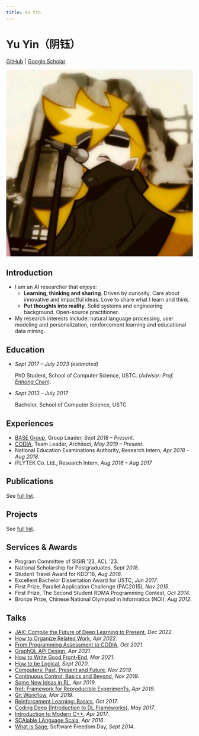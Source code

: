 ```yaml
---
title: Yu Yin
---
```


# Yu Yin<span class="text-2xl">（阴钰）</span>

[GitHub](https://github.com/yxonic/) | [Google Scholar](https://scholar.google.com/citations?user=hzIdvWwAAAAJ&hl=zh-CN)

<img src="/avatar.jpg" alt="avatar" class="h-20 w-20 rounded-full shadow-inner float-right -mt-16" />

## Introduction

- I am an AI researcher that enjoys:
  - **Learning, thinking and sharing**. Driven by curiosity. Care about innovative and impactful ideas. Love to share what I learn and think.
  - **Put thoughts into reality**. Solid systems and engineering background. Open-source practitioner.
- My research interests include: natural language processing, user modeling and personalization, reinforcement learning and educational data mining.

## Education

- _Sept 2017 – July 2023 (estimated)_

  PhD Student, School of Computer Science, USTC. (_Advisor: Prof. [Enhong Chen](http://staff.ustc.edu.cn/~cheneh)_).

- _Sept 2013 – July 2017_

  Bachelor, School of Computer Science, USTC

## Experiences

- [BASE Group](https://base.ustc.edu.cn), Group Leader, _Sept 2018 – Present_.
- [CODIA](https://code.bdaa.pro), Team Leader, Architect, _May 2019 – Present_.
- National Education Examinations Authority, Research Intern, _Apr 2018 – Aug 2018_.
- iFLYTEK Co. Ltd., Research Intern, _Aug 2016 – Aug 2017_

## Publications

See [full list](/publications).

## Projects

See [full list](/projects).

## Services & Awards

- Program Committee of SIGIR '23, ACL '23.
- National Scholarship for Postgraduates, _Sept 2018_.
- Student Travel Award for KDD'18, _Aug 2018_.
- Excellent Bachelor Dissertation Award for USTC, _Jun 2017_.
- First Prize, Parallel Application Challenge (PAC2015), _Nov 2015_.
- First Prize, The Second Student RDMA Programming Contest, _Oct 2014_.
- Bronze Prize, Chinese National Olympiad in Informatics (NOI), _Aug 2012_.

## Talks

<!-- - [Open-Source LLMs](/slides/open-source-llms/), _TODO_. -->

- [JAX: Compile the Future of Deep Learning to Present](/talks/2022-12-02-JAX.pdf), _Dec 2022_.
- [How to Organize Related Work](/talks/2022-04-28-如何写相关工作.pdf), _Apr 2022_.
- [From Programming Assessment to CODIA](/talks/2021-12-08-CODIA.pdf), _Oct 2021_.
- [GraphQL API Design](/talks/2021-04-10-GraphQL.pdf), _Apr 2021_.
- [How to Write Good Front-End](/talks/2021-03-24-如何写好前端.pdf), _Mar 2021_.
- [How to be Logical](/talks/2020-09-17-如何有逻辑.pdf), _Sept 2020_.
- [Computers: Past, Present and Future](/talks/2019-11-00-计算机_过去现在和未来.pdf), _Nov 2019_.
- [Continuous Control: Basics and Beyond](/talks/2019-11-12-阴钰-Continuous-Control.pdf), _Nov 2019_.
- [Some New Ideas in RL](/talks/2019-04-29-some-new-ideas-in-rl.pdf), _Apr 2019_.
- [fret: Framework for Reproducible ExperimenTs](/talks/2019-04-02-fret_slides.pdf), _Apr 2019_.
- [Git Workflow](/talks/2019-03-19-git-workflow.pdf), _Mar 2019_.
- [Reinforcement Learning: Basics](/talks/2017-10-31-rl.pdf), _Oct 2017_.
- [Coding Deep (Introduction to DL Frameworks)](/talks/2017-05-17-dl_slides.pdf), _May 2017_.
- [Introduction to Modern C++](/talks/2017-04-21-introduction-to-modern-cpp.pdf), _Apr 2017_.
- [SCAlable LAnguage Scala](/talks/2016-04-00-scala-slides.pdf), _Apr 2016_.
- [What is Sage](/talks/2014-09-20-sage.pdf), Software Freedom Day, _Sept 2014_.
